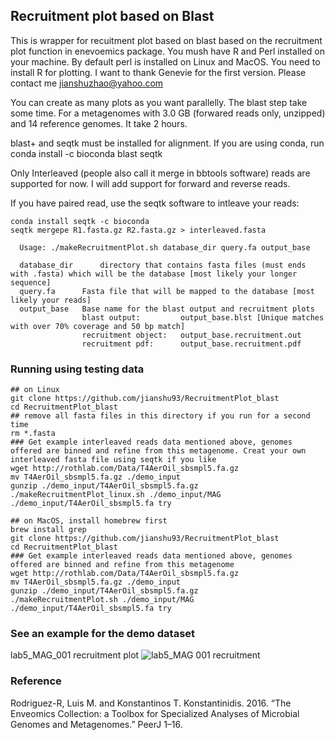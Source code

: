 ## Recruitment plot based on Blast
This is wrapper for recuitment plot based on blast based on the recruitment plot function in enevoemics package. You mush have R and Perl installed on your machine. By default perl is installed on Linux and MacOS. You need to install R for plotting. I want to thank Genevie for the first version. Please contact me jianshuzhao@yahoo.com



You can create as many plots as you want parallelly. The blast step take some time. For a metagenomes with 3.0 GB (forwared reads only, unzipped) and 14 reference genomes. It take 2 hours.

blast+ and seqtk must be installed for alignment. If you are using conda, run conda install -c bioconda blast seqtk

Only Interleaved (people also call it merge in bbtools software) reads are supported for now. I will add support for forward and reverse reads.

If you have paired read, use the seqtk software to intleave your reads:

```
conda install seqtk -c bioconda
seqtk mergepe R1.fasta.gz R2.fasta.gz > interleaved.fasta
```

```
  Usage: ./makeRecruitmentPlot.sh database_dir query.fa output_base

  database_dir      directory that contains fasta files (must ends with .fasta) which will be the database [most likely your longer sequence]
  query.fa      Fasta file that will be mapped to the database [most likely your reads]
  output_base   Base name for the blast output and recruitment plots
                blast output:         output_base.blst [Unique matches with over 70% coverage and 50 bp match]
                recruitment object:   output_base.recruitment.out
                recruitment pdf:      output_base.recruitment.pdf
```




### Running using testing data
```
## on Linux
git clone https://github.com/jianshu93/RecruitmentPlot_blast
cd RecruitmentPlot_blast
## remove all fasta files in this directory if you run for a second time
rm *.fasta
### Get example interleaved reads data mentioned above, genomes offered are binned and refine from this metagenome. Creat your own interleaved fasta file using seqtk if you like
wget http://rothlab.com/Data/T4AerOil_sbsmpl5.fa.gz
mv T4AerOil_sbsmpl5.fa.gz ./demo_input
gunzip ./demo_input/T4AerOil_sbsmpl5.fa.gz
./makeRecruitmentPlot_linux.sh ./demo_input/MAG ./demo_input/T4AerOil_sbsmpl5.fa try

## on MacOS, install homebrew first
brew install grep
git clone https://github.com/jianshu93/RecruitmentPlot_blast
cd RecruitmentPlot_blast
### Get example interleaved reads data mentioned above, genomes offered are binned and refine from this metagenome
wget http://rothlab.com/Data/T4AerOil_sbsmpl5.fa.gz
mv T4AerOil_sbsmpl5.fa.gz ./demo_input
gunzip ./demo_input/T4AerOil_sbsmpl5.fa.gz
./makeRecruitmentPlot.sh ./demo_input/MAG ./demo_input/T4AerOil_sbsmpl5.fa try

```

### See an example for the demo dataset
lab5_MAG_001 recruitment plot
![lab5_MAG 001 recruitment](https://user-images.githubusercontent.com/38149286/124207245-13bbad80-dab3-11eb-84be-ca02ae623a16.jpg)

### Reference

Rodriguez-R, Luis M. and Konstantinos T. Konstantinidis. 2016. “The Enveomics Collection: a Toolbox for Specialized Analyses of Microbial Genomes and Metagenomes.” PeerJ 1–16.
